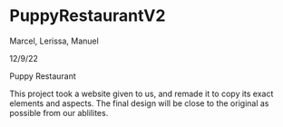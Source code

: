 # PuppyRestaurantV2
Marcel, Lerissa, Manuel

12/9/22

Puppy Restaurant

This project took a website given to us, and remade it to copy its exact elements and aspects. The final design will be close to the original as possible from our ablilites.
